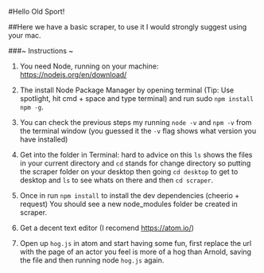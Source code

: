 #Hello Old Sport!

##Here we have a basic scraper, to use it I would strongly suggest using your mac.

###~ Instructions ~

1. You need Node, running on your machine: https://nodejs.org/en/download/

2. The install Node Package Manager by opening terminal (Tip: Use spotlight, hit cmd + space and type terminal) and run sudo `npm install npm -g`.

3. You can check the previous steps my running `node -v` and `npm -v` from the terminal window (you guessed it the `-v` flag shows what version you have installed)

4. Get into the folder in Terminal: hard to advice on this `ls` shows the files in your current directory and `cd` stands for change directory so putting the scraper folder on your desktop then going `cd desktop` to get to desktop and `ls` to see whats on there and then `cd scraper`.

5. Once in run `npm install` to install the dev dependencies (cheerio + request) You should see a new node_modules folder be created in scraper.

6. Get a decent text editor (I recomend https://atom.io/)

7. Open up `hog.js` in atom and start having some fun, first replace the url with the page of an actor you feel is more of a hog than Arnold, saving the file and then running node `hog.js` again.

